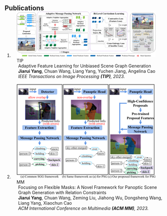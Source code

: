 <h2 id="publications" style="margin: 2px 0px -15px;">Publications </h2>

<div class="publications">
<ol class="bibliography">



<li>
<div class="pub-row">

  <div class="col-sm-3 abbr" style="position: relative;padding-right: 15px;padding-left: 15px;">
    <img src="assets/img/tip23.png" class="teaser img-fluid z-depth-1">
    <abbr class="badge">TIP</abbr>
  </div>

  <div class="col-sm-9" style="position: relative;width: 100%;padding-right: 15px;padding-left: 20px;">
    <div class="title">Adaptive Feature Learning for Unbiased Scene Graph Generation</div>
    <div class="author"><strong>Jiarui Yang</strong>, Chuan Wang, Liang Yang, Yuchen Jiang, Angelina Cao</div>
    <div class="periodical"><em>IEEE Transactions on Image Processing <strong>(TIP)</strong>, 2023.</em></div>
  </div>

</div>
</li>

<br>



<li>
<div class="pub-row">

  <div class="col-sm-3 abbr" style="position: relative;padding-right: 15px;padding-left: 15px;">
    <img src="assets/img/mm23.png" class="teaser img-fluid z-depth-1">
    <abbr class="badge">MM</abbr>
  </div>

  <div class="col-sm-9" style="position: relative;width: 100%;padding-right: 15px;padding-left: 20px;">
    <div class="title">Focusing on Flexible Masks: A Novel Framework for Panoptic Scene Graph Generation with Relation Constraints</div>
    <div class="author"><strong>Jiarui Yang</strong>, Chuan Wang, Zeming Liu, Jiahong Wu, Dongsheng Wang, Liang Yang, Xiaochun Cao</div>
    <div class="periodical"><em>ACM International Conference on Multimedia <strong>(ACM MM)</strong>, 2023.</em></div>
  </div>

</div>
</li>

<br>



</ol>
</div>